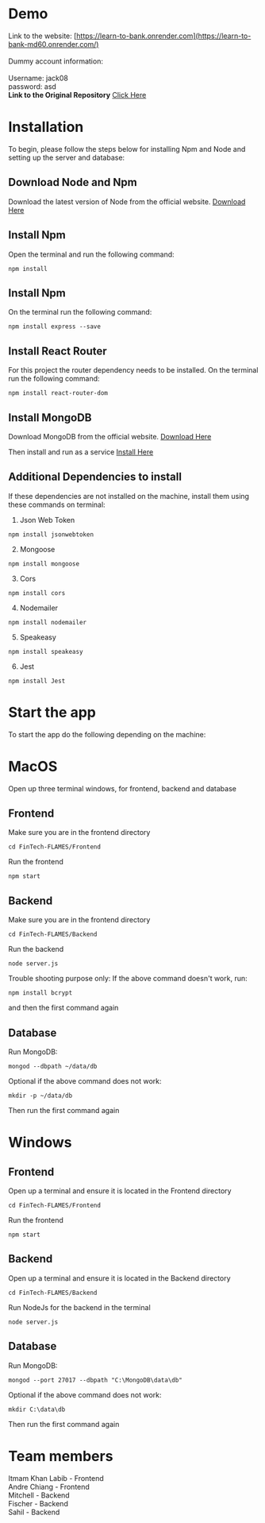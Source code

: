 # Demo
Link to the website: [https://learn-to-bank.onrender.com](https://learn-to-bank-md60.onrender.com/) <br>
<br>
Dummy account information: <br>
<br>
Username: jack08 <br>
password: asd <br>
**Link to the Original Repository**
[Click Here](https://github.com/SahilUnimelb/FinTech-FLAMES)
# Installation
To begin, please follow the steps below for installing Npm and Node and setting up the server and database:
## Download Node and Npm
Download the latest version of Node from the official website.
[Download Here](https://nodejs.org/en)
## Install Npm 
Open the terminal and run the following command:
```
npm install
```
## Install Npm 
On the terminal run the following command:
```
npm install express --save
```
## Install React Router
For this project the router dependency needs to be installed. On the terminal run the following command:
```
npm install react-router-dom
```
## Install MongoDB
Download MongoDB from the official website.
[Download Here](https://www.mongodb.com/docs/manual/administration/install-community/)

Then install and run as a service
[Install Here](https://brandonblankenstein.medium.com/install-and-run-mongodb-on-mac-1604ae750e57)

## Additional Dependencies to install
If these dependencies are not installed on the machine, install them using these commands on terminal:

1. Json Web Token
```
npm install jsonwebtoken
```
2. Mongoose
```
npm install mongoose
```
3. Cors
```
npm install cors
```
4. Nodemailer
```
npm install nodemailer
```
5. Speakeasy
```
npm install speakeasy
```
6. Jest
```
npm install Jest
```

# Start the app
To start the app do the following depending on the machine:
# MacOS
Open up three terminal windows, for frontend, backend and database
## Frontend
Make sure you are in the frontend directory
```
cd FinTech-FLAMES/Frontend
```
Run the frontend
```
npm start
```
## Backend
Make sure you are in the frontend directory
```
cd FinTech-FLAMES/Backend
```
Run the backend
```
node server.js
```
Trouble shooting purpose only: If the above command doesn't work, run:
```
npm install bcrypt
```
and then the first command again
## Database
Run MongoDB:
```
mongod --dbpath ~/data/db
```
Optional if the above command does not work:
```
mkdir -p ~/data/db
```
Then run the first command again
# Windows
## Frontend
Open up a terminal and ensure it is located in the Frontend directory
```
cd FinTech-FLAMES/Frontend
```
Run the frontend
```
npm start
```
## Backend
Open up a terminal and ensure it is located in the Backend directory
```
cd FinTech-FLAMES/Backend
```
Run NodeJs for the backend in the terminal
```
node server.js
```
## Database
Run MongoDB:
```
mongod --port 27017 --dbpath "C:\MongoDB\data\db"
```
Optional if the above command does not work:
```
mkdir C:\data\db
```
Then run the first command again
# Team members
Itmam Khan Labib - Frontend <br>
Andre Chiang - Frontend <br>
Mitchell - Backend <br>
Fischer - Backend <br>
Sahil - Backend <br>
